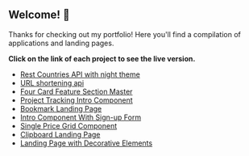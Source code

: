 

## Welcome! 👋

Thanks for checking out my portfolio!
Here you'll find a compilation of applications and landing pages.



**Click on the link of each project to see the live version.**



- [Rest Countries API with night theme](https://aquelehomem.github.io/rest-countrie-api-with-color-theme-switcher/home.html)
- [URL shortening api](https://aquelehomem.github.io/url-shortening-api/)
- [Four Card Feature Section Master](https://aquelehomem.github.io/four-card-feature-section-master/)
- [Project Tracking Intro Component](https://aquelehomem.github.io/project-tracking-intro-component/)
- [Bookmark Landing Page](https://aquelehomem.github.io/bookmark-landing-page/)
- [Intro Component With Sign-up Form](https://aquelehomem.github.io/intro-component-with-signup-form/)
- [Single Price Grid Component](
https://aquelehomem.github.io/single-price-grid-component/index.html)
- [Clipboard Landing Page](https://aquelehomem.github.io/clipboard-landing-page-master/)
- [Landing Page with Decorative Elements](https://aquelehomem.github.io/huddle-landing-with-decorative-elements/)




